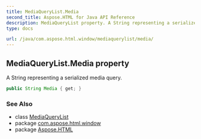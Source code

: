 ```yaml
---
title: MediaQueryList.Media
second_title: Aspose.HTML for Java API Reference
description: MediaQueryList property. A String representing a serialized media query
type: docs

url: /java/com.aspose.html.window/mediaquerylist/media/
---
```

## MediaQueryList.Media property

A String representing a serialized media query.

```java
public String Media { get; }
```

### See Also

* class [MediaQueryList](../)
* package [com.aspose.html.window](../../../com.aspose.html.window/)
* package [Aspose.HTML](../../../)
